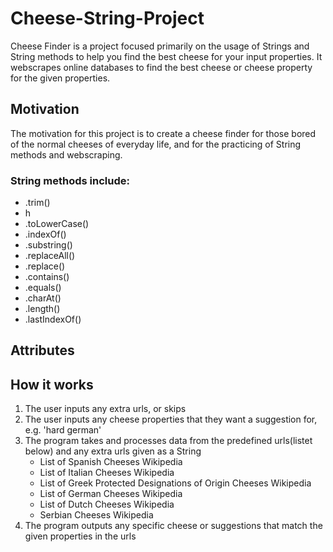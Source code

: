 # Cheese-String-Project
Cheese Finder is a project focused primarily on the usage of Strings and String methods to help you find the best cheese for your input properties. 
It webscrapes online databases to find the best cheese or cheese property for the given properties.

## Motivation
The motivation for this project is to create a cheese finder for those bored of the normal cheeses of everyday life, and for the practicing of String methods and webscraping. 
### String methods include:
* .trim()
*   h
* .toLowerCase()
* .indexOf()
* .substring()
* .replaceAll()
* .replace()
* .contains()
* .equals()
* .charAt()
* .length()
* .lastIndexOf()


## Attributes


## How it works
1. The user inputs any extra urls, or skips
2. The user inputs any cheese properties that they want a suggestion for, e.g. 'hard german'
3. The program takes and processes data from the predefined urls(listet below) and any extra urls given as a String
   * List of Spanish Cheeses Wikipedia
   * List of Italian Cheeses Wikipedia
   * List of Greek Protected Designations of Origin Cheeses Wikipedia
   * List of German Cheeses Wikipedia
   * List of Dutch Cheeses Wikipedia
   * Serbian Cheeses Wikipedia
5. The program outputs any specific cheese or suggestions that match the given properties in the urls


